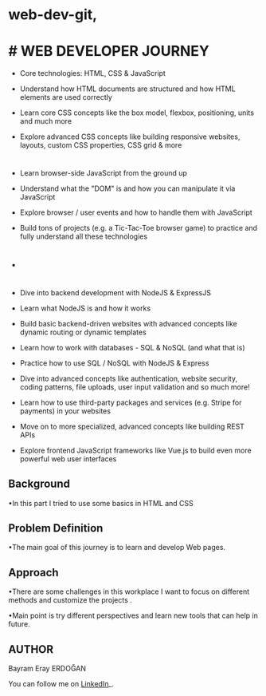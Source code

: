 # web-dev-git,
# # WEB DEVELOPER JOURNEY 



    
-   Core technologies: HTML, CSS & JavaScript
    
-   Understand how HTML documents are structured and how HTML elements are used correctly
    
-   Learn core CSS concepts like the box model, flexbox, positioning, units and much more
    
-   Explore advanced CSS concepts like building responsive websites, layouts, custom CSS properties, CSS grid & more
    #
-  Learn browser-side JavaScript from the ground up
    
-   Understand what the "DOM" is and how you can manipulate it via JavaScript
    
-   Explore browser / user events and how to handle them with JavaScript
    
-   Build tons of projects (e.g. a Tic-Tac-Toe browser game) to practice and fully understand all these technologies
- 
    #
    
-   Dive into backend development with NodeJS & ExpressJS
    
-   Learn what NodeJS is and how it works
    
-   Build basic backend-driven websites with advanced concepts like dynamic routing or dynamic templates
    
-   Learn how to work with databases - SQL & NoSQL (and what that is)
    
-   Practice how to use SQL / NoSQL with NodeJS & Express
    
-   Dive into advanced concepts like authentication, website security, coding patterns, file uploads, user input validation and so much more!
      
-   Learn how to use third-party packages and services (e.g. Stripe for payments) in your websites
    
-   Move on to more specialized, advanced concepts like building REST APIs
    
-   Explore frontend JavaScript frameworks like Vue.js to build even more powerful web user interfaces





## Background

•In this part I tried to use some basics in HTML and CSS




## Problem Definition
•The main goal of this journey is to learn and develop Web pages. 







## Approach


•There are some challenges in this workplace I want to focus on different methods and customize the projects .

•Main point is try different perspectives and learn new tools that can help in future. 




## AUTHOR
Bayram Eray ERDOĞAN   

You can follow me on  [LinkedIn](https://www.linkedin.com/in/bayram-eray-erdogan/)_.
